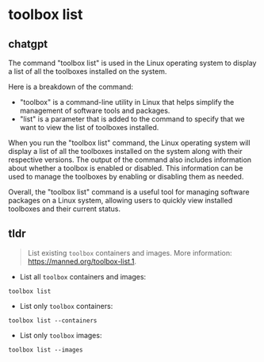 # toolbox list 
## chatgpt 
The command "toolbox list" is used in the Linux operating system to display a list of all the toolboxes installed on the system. 

Here is a breakdown of the command: 

- "toolbox" is a command-line utility in Linux that helps simplify the management of software tools and packages. 
- "list" is a parameter that is added to the command to specify that we want to view the list of toolboxes installed. 

When you run the "toolbox list" command, the Linux operating system will display a list of all the toolboxes installed on the system along with their respective versions. The output of the command also includes information about whether a toolbox is enabled or disabled. This information can be used to manage the toolboxes by enabling or disabling them as needed. 

Overall, the "toolbox list" command is a useful tool for managing software packages on a Linux system, allowing users to quickly view installed toolboxes and their current status. 

## tldr 
 
> List existing `toolbox` containers and images.
> More information: <https://manned.org/toolbox-list.1>.

- List all `toolbox` containers and images:

`toolbox list`

- List only `toolbox` containers:

`toolbox list --containers`

- List only `toolbox` images:

`toolbox list --images`
